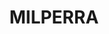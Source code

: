 ---
lastmod: '2025-04-06T06:05:20+00:00'
latitude: -33.941443
layout: suburb
longitude: 150.981592
postcode: '2214'
state: NSW
title: MILPERRA
url: /nsw/milperra/
---